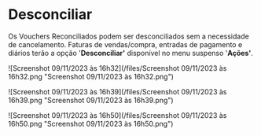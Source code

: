 # Desconciliar



Os Vouchers Reconciliados podem ser desconciliados sem a necessidade de cancelamento. Faturas de vendas/compra, entradas de pagamento e diários terão a opção '**Desconciliar'** disponível no menu suspenso '**Ações'**.

  


![Screenshot 09/11/2023 às 16h32](/files/Screenshot 09/11/2023 às 16h32.png "Screenshot 09/11/2023 às 16h32.png")![]()

![Screenshot 09/11/2023 às 16h39](/files/Screenshot 09/11/2023 às 16h39.png "Screenshot 09/11/2023 às 16h39.png")![]()  


![Screenshot 09/11/2023 às 16h50](/files/Screenshot 09/11/2023 às 16h50.png "Screenshot 09/11/2023 às 16h50.png")![]()  




